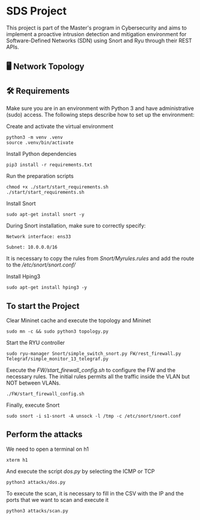 # SDS Project

This project is part of the Master's program in Cybersecurity and aims to implement a proactive intrusion detection and mitigation environment for Software-Defined Networks (SDN) using Snort and Ryu through their REST APIs.

## 🖥️ Network Topology


## 🛠️ Requirements

Make sure you are in an environment with Python 3 and have administrative (sudo) access. The following steps describe how to set up the environment:

Create and activate the virtual environment

    python3 -m venv .venv
    source .venv/bin/activate

Install Python dependencies

    pip3 install -r requirements.txt

Run the preparation scripts

    chmod +x ./start/start_requirements.sh
    ./start/start_requirements.sh

Install Snort

    sudo apt-get install snort -y

During Snort installation, make sure to correctly specify:

    Network interface: ens33

    Subnet: 10.0.0.0/16

It is necessary to copy the rules from *Snort/Myrules.rules* and add the route to the */etc/snort/snort.conf/*

Install Hping3

    sudo apt-get install hping3 -y
    

## To start the Project

Clear Mininet cache and execute the topology and Mininet

	sudo mn -c && sudo python3 topology.py

Start the RYU controller

	sudo ryu-manager Snort/simple_switch_snort.py FW/rest_firewall.py Telegraf/simple_monitor_13_telegraf.py

Execute the *FW/start_firewall_config.sh* to configure the FW and the necessary rules. The initial rules permits all the traffic inside the VLAN but NOT between VLANs.
	
	./FW/start_firewall_config.sh

Finally, execute Snort

    sudo snort -i s1-snort -A unsock -l /tmp -c /etc/snort/snort.conf

## Perform the attacks

We need to open a terminal on h1

    xterm h1

And execute the script *dos.py* by selecting the ICMP or TCP

    python3 attacks/dos.py

To execute the scan, it is necessary to fill in the CSV with the IP and the ports that we want to scan and execute it

    python3 attacks/scan.py
